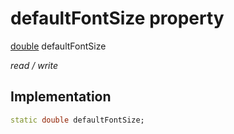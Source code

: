 


# defaultFontSize property






[double](https://api.flutter.dev/flutter/dart-core/double-class.html) defaultFontSize
  
_read / write_






## Implementation

```dart
static double defaultFontSize;


```







